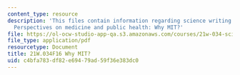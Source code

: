 ```yaml
---
content_type: resource
description: 'This files contain information regarding science writing and new media:
  Perspectives on medicine and public health: Why MIT?'
file: https://ol-ocw-studio-app-qa.s3.amazonaws.com/courses/21w-034-science-writing-and-new-media-perspectives-on-medicine-and-public-health-fall-2016/c4bfa783df82e69479ad59f36e383dc0_MIT21W_034F16_WhyMIT.pdf
file_type: application/pdf
resourcetype: Document
title: 21W.034F16 Why MIT?
uid: c4bfa783-df82-e694-79ad-59f36e383dc0
---
```

